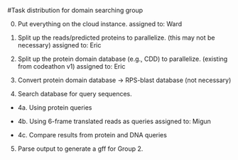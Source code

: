 #Task distribution for domain searching group

0. Put everything on the cloud instance.
   assigned to: Ward

1. Split up the reads/predicted proteins to parallelize.
   (this may not be necessary)
   assigned to: Eric

2. Split up the protein domain database (e.g., CDD) to parallelize.
   (existing from codeathon v1)
   assigned to: Eric

3. Convert protein domain database -> RPS-blast database
   (not necessary)

4. Search database for query sequences.

* 4a. Using protein queries

* 4b. Using 6-frame translated reads as queries
      assigned to: Migun

* 4c. Compare results from protein and DNA queries

5. Parse output to generate a gff for Group 2.
